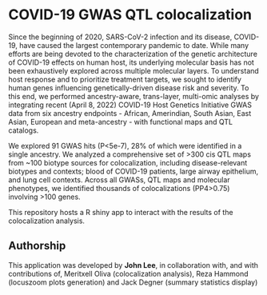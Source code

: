 # COVID-19 GWAS QTL colocalization

Since the beginning of 2020, SARS-CoV-2 infection and its disease, COVID-19, have caused the largest contemporary pandemic to date. While many efforts are being devoted to the characterization of the genetic architecture of COVID-19 effects on human host, its underlying molecular basis has not been exhaustively explored across multiple molecular layers. To understand host response and to prioritize treatment targets, we sought to identify human genes influencing genetically-driven disease risk and severity. To this end, we performed ancestry-aware, trans-layer, multi-omic analyses by integrating recent (April 8, 2022) COVID-19 Host Genetics Initiative GWAS data from six ancestry endpoints - African, Amerindian, South Asian, East Asian, European and meta-ancestry - with functional maps and QTL catalogs.

We explored 91 GWAS hits (P<5e-7), 28% of which were identified in a single ancestry. We analyzed a comprehensive set of >300 cis QTL maps from ~100 biotype sources for colocalization, including disease-relevant biotypes and contexts; blood of COVID-19 patients, large airway epithelium, and lung cell contexts. Across all GWASs, QTL maps and molecular phenotypes, we identified thousands of colocalizations (PP4>0.75) involving >100 genes. 

This repository hosts a R shiny app to interact with the results of the colocalization analysis.

## Authorship

This application was developed by **John Lee**, in collaboration with, and with contributions of, Meritxell Oliva (colocalization analysis), Reza Hammond (locuszoom plots generation) and Jack Degner (summary statistics display)
